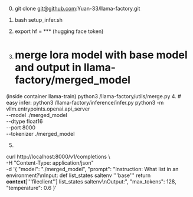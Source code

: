 0. git clone git@github.com:Yuan-33/llama-factory.git
1. bash setup_infer.sh
2. export hf = *** (hugging face token)

3. # merge lora model with base model and output in llama-factory/merged_model
 (inside container llama-train) python3 /llama-factory/utils/merge.py 
4. # easy infer: python3 /llama-factory/inference/infer.py
python3 -m vllm.entrypoints.openai.api_server \
  --model ./merged_model \
  --dtype float16 \
  --port 8000 \
  --tokenizer ./merged_model

5. 
curl http://localhost:8000/v1/completions \ \
  -H "Content-Type: application/json" \
  -d '{
    "model": "./merged_model",
    "prompt": "Instruction: What list in an environment?\nInput: def list_states saltenv '\''base'\'' return __context__['\''fileclient''] list_states saltenv\nOutput:",
    "max_tokens": 128,
    "temperature": 0.6
  }'


